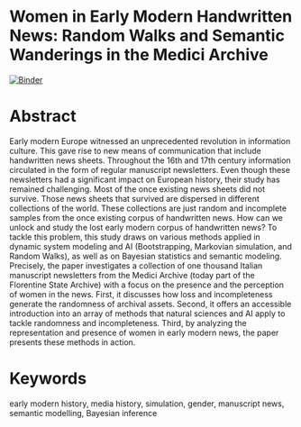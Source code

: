 # Women in Early Modern Handwritten News: Random Walks and Semantic Wanderings in the Medici Archive

[![Binder](https://mybinder.org/badge_logo.svg)](https://mybinder.org/v2/gh/jdh-observer/jnkqqTTKW8km/HEAD?filepath=paper.ipynb)

# Abstract

Early modern Europe witnessed an unprecedented revolution in information culture. This gave rise to new means of communication that include handwritten news sheets. Throughout the 16th and 17th century information circulated in the form of regular manuscript newsletters. Even though these newsletters had a significant impact on European history, their study has remained challenging. Most of the once existing news sheets did not survive. Those news sheets that survived are dispersed in different collections of the world. These collections are just random and incomplete samples from the once existing corpus of handwritten news. How can we unlock and study the lost early modern corpus of handwritten news? To tackle this problem, this study draws on various methods applied in dynamic system modeling and AI (Bootstrapping, Markovian simulation, and Random Walks), as well as on Bayesian statistics and semantic modeling. Precisely, the paper investigates a collection of one thousand Italian manuscript newsletters from the Medici Archive (today part of the Florentine State Archive) with a focus on the presence and the perception of women in the news. First, it discusses how loss and incompleteness generate the randomness of archival assets. Second, it offers an accessible introduction into an array of methods that natural sciences and AI apply to tackle randomness and incompleteness. Third, by analyzing the representation and presence of women in early modern news, the paper presents these methods in action.

# Keywords
early modern history, media history, simulation, gender, manuscript news, semantic modelling, Bayesian inference
